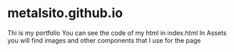 # metalsito.github.io
Thi is my portfolio 
You can see the code of my html in index.html
In Assets you will find images and other components that I use for the page
